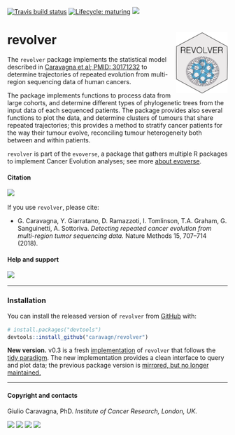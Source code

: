 
<!-- badges: start -->

[![Travis build
status](https://travis-ci.org/caravagn/revolver.svg?branch=master)](https://travis-ci.org/caravagn/revolver)
[![Lifecycle:
maturing](https://img.shields.io/badge/lifecycle-maturing-blue.svg)](https://www.tidyverse.org/lifecycle/#maturing)
[![](https://img.shields.io/badge/Part%20of-evoverse-blue.svg)](https://caravagn.github.io/evoverse)
<!-- badges: end -->

# revolver <a href='caravagn.github.io/revolver'><img src='man/figures/logo.png' align="right" height="139" /></a>

The `revolver` package implements the statistical model described in
[Caravagna et al;
PMID: 30171232](https://www.ncbi.nlm.nih.gov/pubmed/30171232) to
determine trajectories of repeated evolution from multi-region
sequencing data of human cancers.

The package implements functions to process data from large cohorts, and
determine different types of phylogenetic trees from the input data of
each sequenced patients. The package provides also several functions to
plot the data, and determine clusters of tumours that share repeated
trajectories; this provides a method to stratify cancer patients for the
way their tumour evolve, reconciling tumour heterogeneity both between
and within patients.

`revolver` is part of the `evoverse`, a package that gathers multiple R
packages to implement Cancer Evolution analyses; see more [about
evoverse](https://caravagn.github.io/evoverse).

#### Citation

[![](https://img.shields.io/badge/doi-10.1038/s41592--018--0108--x-red.svg)](https://doi.org/10.1038/s41592-018-0108-x)

If you use `revolver`, please cite:

  - G. Caravagna, Y. Giarratano, D. Ramazzoti, I. Tomlinson, T.A.
    Graham, G. Sanguinetti, A. Sottoriva. *Detecting repeated cancer
    evolution from multi-region tumor sequencing data.* Nature Methods
    15, 707–714
(2018).

#### Help and support

[![](https://img.shields.io/badge/GitHub%20Pages-https://caravagn.github.io/revolver/-yellow.svg)](https://caravagn.github.io/revolver)

-----

### Installation

You can install the released version of `revolver` from
[GitHub](https://github.com/) with:

``` r
# install.packages("devtools")
devtools::install_github("caravagn/revolver")
```

**New version.** v0.3 is a fresh
[implementation](https://caravagn.github.io/revolver/reference/index.html)
of `revolver` that follows the [tidy
paradigm](https://www.tidyverse.org/). The new implementation provides a
clean interface to query and plot data; the previous package version is
[mirrored, but no longer
maintained.](https://github.com/caravagn/revolver/tree/pre_tibbles)

-----

#### Copyright and contacts

Giulio Caravagna, PhD. *Institute of Cancer Research, London,
UK*.

[![](https://img.shields.io/badge/Email-gcaravagn@gmail.com-seagreen.svg)](mailto:gcaravagn@gmail.com)
[![](https://img.shields.io/badge/Github-caravagn-seagreen.svg)](https://github.com/caravagn)
[![](https://img.shields.io/badge/Twitter-@gcaravagna-steelblue.svg)](https://twitter.com/gcaravagna)
[![](https://img.shields.io/badge/Personal%20webpage-https://bit.ly/2kc9E6Y-red.svg)](https://sites.google.com/site/giuliocaravagna/)
